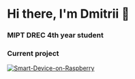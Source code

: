 # Hi there, I'm Dmitrii 👋
### MIPT DREC 4th year student

### Current project
[![Smart-Device-on-Raspberry](https://img.shields.io/badge/Smart-Device-on-Raspberry-%2300ADD8.svg?style=for-the-badge&logo=go&logoColor=white)](https://github.com/DmMkh/Smart-Device-on-Raspberry)

<!--
**DmMkh/DmMkh** is a ✨ _special_ ✨ repository because its `README.md` (this file) appears on your GitHub profile.

Here are some ideas to get you started:

- 🔭 I’m currently working on ...
- 🌱 I’m currently learning ...
- 👯 I’m looking to collaborate on ...
- 🤔 I’m looking for help with ...
- 💬 Ask me about ...
- 📫 How to reach me: ...
- 😄 Pronouns: ...
- ⚡ Fun fact: ...
-->
